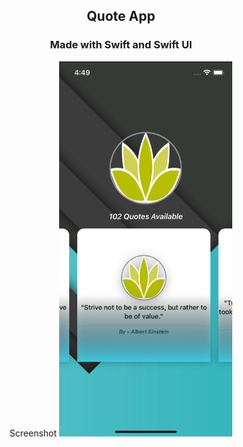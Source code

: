 <div align="center">

## Quote App

### Made with Swift and Swift UI

Screenshot
<img src="screenshot/1.png" height="600"  alt="screenshot"/>

</div>
